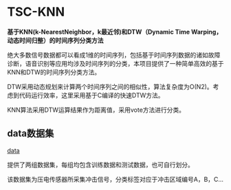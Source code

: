 # TSC-KNN

**基于KNN(k-NearestNeighbor，k最近邻)和DTW（Dynamic Time Warping，动态时间归整）的时间序列分类方法**

绝大多数信号数据都可以看成1维的时间序列，包括基于时间序列数据的诸如故障诊断，语音识别等应用均涉及时间序列的分类，本项目提供了一种简单高效的基于KNN和DTW的时间序列分类方法。

DTW采用动态规划来计算两个时间序列之间的相似性，算法复杂度为O(N2)。考虑到代码运行效率，这里采用基于C编译的快速DTW方法。

KNN算法采用DTW运算结果作为距离值，采用vote方法进行分类。

## data数据集

[data](https://github.com/vvanggeng/TSC-KNN/blob/master/data/data.zip)

提供了两组数据集，每组均包含训练数据和测试数据，也可自行划分。

该数据集为压电传感器所采集冲击信号，分类标签对应于冲击区域编号A，B，C...
